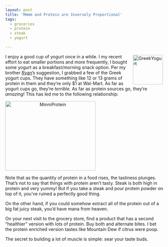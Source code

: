 ```yaml
---
layout: post
title: 'Mmmm and Protein are Inversely Proportional'
tags:
  - groceries
  - protein
  - steak
  - yogurt

---
```


<img style="display: inline; margin: 3px; border: 0px initial initial;" title="Yoplait Greek Yogurt" src="http://www.sethgholson.com/wp-content/uploads/2010/06/GreekYogurt.png" border="0" alt="GreekYogurt" width="95" height="94" align="right" />

I enjoy a good cup of yogurt once in a while. I my recent effort to eat smaller portions and more frequently, I bought some yogurt as a breakfast/morning snack option. Per my brother <a href="http://www.federalfriday.com" target="_blank">Ryan</a>’s suggestion, I grabbed a few of the Greek yogurt cups. They have something like 12 or 13 grams of protein in them and they’re only $1 at Wal-Mart. As far as yogurt cups go, they’re <em> terrible. </em>As far as protein sources go, they’re <em>amazing</em>! This has led me to the following relationship:
<p style="text-align: center;"><img class="aligncenter" style="display: block; margin-top: 6px; margin-bottom: 6px;" title="MmmProtein" src="http://www.sethgholson.com/wp-content/uploads/2010/06/MmmProtein.png" border="0" alt="MmmProtein" width="287" height="221" /></p>


Note that as the quantity of protein in a food rises, the tastiness plunges. That’s not to say that things with protein aren’t tasty. Steak is both high in protein and very yummy! But if you take a steak and pour protein powder on top of it, you’ve ruined a perfectly good thing.

On the other hand, if you could somehow extract all of the protein out of a big fat juicy steak, you’d have mana from heaven.

On your next visit to the grocery store, find a product that has a second “healthier” version with lots of protein. Buy both and alternate bites. I bet the protein enriched version tastes like Mountain Dew if citrus were poop.

The secret to building a lot of muscle is simple: sear your taste buds.
